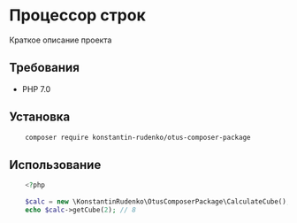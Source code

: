 # Процессор строк

Краткое описание проекта

## Требования

- PHP 7.0

## Установка

```sh
    composer require konstantin-rudenko/otus-composer-package
```

## Использование
 
```php
    <?php
    
    $calc = new \KonstantinRudenko\OtusComposerPackage\CalculateCube();
    echo $calc->getCube(2); // 8
```